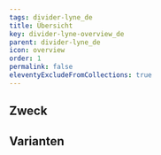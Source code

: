 ```yaml
---
tags: divider-lyne_de
title: Übersicht
key: divider-lyne-overview_de
parent: divider-lyne_de
icon: overview
order: 1
permalink: false
eleventyExcludeFromCollections: true
---
```


## Zweck

## Varianten

